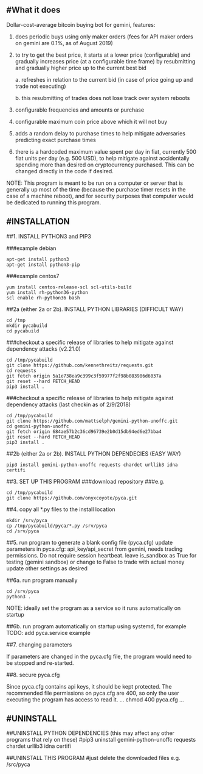 #What it does
------------
Dollar-cost-average bitcoin buying bot for gemini, features:
1. does periodic buys using only maker orders (fees for API maker orders on gemini are 0.1%, as of August 2019)
2. to try to get the best price, it starts at a lower price (configurable) and gradually increases price (at a configurable time frame) by resubmitting and gradually higher price up to the current best bid

	a. refreshes in relation to the current bid (in case of price going up and trade not executing) 

	b. this resubmitting of trades does not lose track over system reboots
3. configurable frequencies and amounts or purchase
4. configurable maximum coin price above which it will not buy
5. adds a random delay to purchase times to help mitigate adversaries predicting exact purchase times
6. there is a hardcoded maximum value spent per day in fiat, currently 500 fiat units per day (e.g. 500 USD), to help mitigate against accidentally spending more than desired on cryptocurrency purchased.  This can be changed directly in the code if desired.


NOTE: This program is meant to be run on a computer or server that is generally up most of the time (because the purchase timer resets in the case of a machine reboot), and for security purposes that computer would be dedicated to running this program.


#INSTALLATION
------------

##1. INSTALL PYTHON3 and PIP3

###example debian
```
apt-get install python3
apt-get install python3-pip
```

###example centos7
```
yum install centos-release-scl scl-utils-build
yum install rh-python36-python
scl enable rh-python36 bash
```

##2a (either 2a or 2b). INSTALL PYTHON LIBRARIES (DIFFICULT WAY)
```
cd /tmp
mkdir pycabuild
cd pycabuild
```

###checkout a specific release of libraries to help mitigate against dependency attacks (v2.21.0)
```
cd /tmp/pycabuild
git clone https://github.com/kennethreitz/requests.git
cd requests
git fetch origin 5a1e738ea9c399c3f59977f2f98b083986d6037a 
git reset --hard FETCH_HEAD
pip3 install .
```

###checkout a specific release of libraries to help mitigate against dependency attacks (last checkin as of 2/9/2018)
```
cd /tmp/pycabuild
git clone https://github.com/mattselph/gemini-python-unoffc.git
cd gemini-python-unoffc
git fetch origin 684ae57b2c36cd96739e2b0d15db94ed6e27bba4
git reset --hard FETCH_HEAD
pip3 install .
```

##2b (either 2a or 2b). INSTALL PYTHON DEPENDECIES (EASY WAY)
```
pip3 install gemini-python-unoffc requests chardet urllib3 idna certifi
```


##3. SET UP THIS PROGRAM
###download repository
###e.g.
```
cd /tmp/pycabuild
git clone https://github.com/onyxcoyote/pyca.git
```

##4. copy all *.py files to the install location
```
mkdir /srv/pyca
cp /tmp/pycabuild/pyca/*.py /srv/pyca
cd /srv/pyca
```

##5. run program to generate a blank config file (pyca.cfg)
update parameters in pyca.cfg:
	api_key/api_secret from gemini, needs trading permissions.  Do not require session heartbeat.
	leave is_sandbox as True for testing (gemini sandbox) or change to False to trade with actual money
	update other settings as desired



##6a. run program manually
```
cd /srv/pyca
python3 .
```

NOTE: ideally set the program as a service so it runs automatically on startup


##6b. run program automatically on startup using systemd, for example
TODO: add pyca.service example 


##7. changing parameters

If parameters are changed in the pyca.cfg file, the program would need to be stopped and re-started.


##8. secure pyca.cfg

Since pyca.cfg contains api keys, it should be kept protected.  The recommended file permissions on pyca.cfg are 400, so only the user executing the program has access to read it.
...
chmod 400 pyca.cfg
...

#UNINSTALL
------------
##UNINSTALL PYTHON DEPENDENCIES (this may affect any other programs that rely on these)
#pip3 uninstall gemini-python-unoffc requests chardet urllib3 idna certifi

##UNINSTALL THIS PROGRAM
#just delete the downloaded files e.g. /src/pyca


